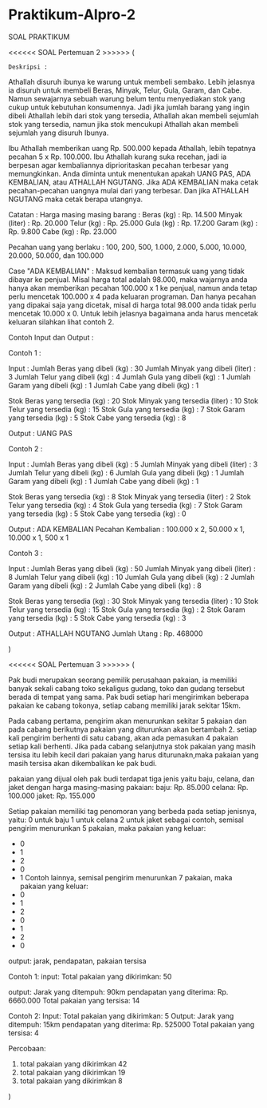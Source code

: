 # Praktikum-Alpro-2
SOAL PRAKTIKUM

<<<<<< SOAL Pertemuan 2 >>>>>> (

	Deskripsi :
Athallah disuruh ibunya ke warung untuk membeli sembako. Lebih jelasnya ia disuruh untuk membeli Beras, Minyak, Telur, Gula, Garam, dan Cabe.
Namun sewajarnya sebuah warung belum tentu menyediakan stok yang cukup untuk kebutuhan konsumennya. Jadi jika jumlah barang yang ingin dibeli Athallah lebih dari stok yang tersedia, Athallah akan membeli sejumlah stok yang tersedia, namun jika stok mencukupi Athallah akan membeli sejumlah yang disuruh Ibunya.

Ibu Athallah memberikan uang Rp. 500.000 kepada Athallah, lebih tepatnya pecahan 5 x Rp. 100.000. Ibu Athallah kurang suka recehan, jadi ia berpesan agar kembaliannya diprioritaskan pecahan terbesar yang memungkinkan. Anda diminta untuk menentukan apakah UANG PAS, ADA KEMBALIAN, atau ATHALLAH NGUTANG. Jika ADA KEMBALIAN maka cetak pecahan-pecahan uangnya mulai dari yang terbesar. Dan jika ATHALLAH NGUTANG maka cetak berapa utangnya. 

Catatan : 
Harga masing masing barang :
Beras   (kg)        : Rp. 14.500
Minyak  (liter)     : Rp. 20.000
Telur   (kg)        : Rp. 25.000
Gula    (kg)        : Rp. 17.200
Garam   (kg)        : Rp. 9.800
Cabe    (kg)        : Rp. 23.000

Pecahan uang yang berlaku : 100, 200, 500, 1.000, 2.000, 5.000, 10.000, 20.000, 50.000, dan 100.000

Case "ADA KEMBALIAN" :
Maksud kembalian termasuk uang yang tidak dibayar ke penjual. Misal harga total adalah 98.000, maka wajarnya anda hanya akan memberikan pecahan 100.000 x 1 ke penjual, namun anda tetap perlu mencetak 100.000 x 4 pada keluaran programan. Dan hanya pecahan yang dipakai saja yang dicetak, misal di harga total 98.000 anda tidak perlu mencetak 10.000 x 0. Untuk lebih jelasnya bagaimana anda harus mencetak keluaran silahkan lihat contoh 2.


Contoh Input dan Output : 

Contoh 1 :

Input :
Jumlah Beras yang dibeli (kg) : 30
Jumlah Minyak yang dibeli (liter) : 3
Jumlah Telur yang dibeli (kg) : 4
Jumlah Gula yang dibeli (kg) : 1
Jumlah Garam yang dibeli (kg) : 1
Jumlah Cabe yang dibeli (kg) : 1

Stok Beras yang tersedia (kg) : 20
Stok Minyak yang tersedia (liter) : 10
Stok Telur yang tersedia (kg) : 15
Stok Gula yang tersedia (kg) : 7
Stok Garam yang tersedia (kg) : 5
Stok Cabe yang tersedia (kg) : 8

Output :
UANG PAS


Contoh 2 :

Input :
Jumlah Beras yang dibeli (kg) : 5
Jumlah Minyak yang dibeli (liter) : 3
Jumlah Telur yang dibeli (kg) : 6
Jumlah Gula yang dibeli (kg) : 1
Jumlah Garam yang dibeli (kg) : 1
Jumlah Cabe yang dibeli (kg) : 1

Stok Beras yang tersedia (kg) : 8
Stok Minyak yang tersedia (liter) : 2
Stok Telur yang tersedia (kg) : 4
Stok Gula yang tersedia (kg) : 7
Stok Garam yang tersedia (kg) : 5
Stok Cabe yang tersedia (kg) : 0

Output :
ADA KEMBALIAN
Pecahan Kembalian : 100.000 x 2, 50.000 x 1, 10.000 x 1, 500 x 1


Contoh 3 :

Input :
Jumlah Beras yang dibeli (kg) : 50
Jumlah Minyak yang dibeli (liter) : 8
Jumlah Telur yang dibeli (kg) : 10
Jumlah Gula yang dibeli (kg) : 2
Jumlah Garam yang dibeli (kg) : 2
Jumlah Cabe yang dibeli (kg) : 8

Stok Beras yang tersedia (kg) : 30
Stok Minyak yang tersedia (liter) : 10
Stok Telur yang tersedia (kg) : 15
Stok Gula yang tersedia (kg) : 2
Stok Garam yang tersedia (kg) : 5
Stok Cabe yang tersedia (kg) : 3

Output :
ATHALLAH NGUTANG
Jumlah Utang : Rp. 468000




)

<<<<<< SOAL Pertemuan 3 >>>>>> (

Pak budi merupakan seorang pemilik perusahaan pakaian, ia memiliki banyak sekali cabang toko sekaligus gudang, toko dan gudang tersebut berada di tempat yang sama. Pak budi setiap hari mengirimkan beberapa pakaian ke cabang tokonya, setiap cabang memiliki jarak sekitar 15km.

Pada cabang pertama, pengirim akan menurunkan sekitar 5 pakaian dan pada cabang berikutnya pakaian yang diturunkan akan bertambah 2. setiap kali pengirim berhenti di satu cabang, akan ada pemasukan 4 pakaian setiap kali berhenti. Jika pada cabang selanjutnya stok pakaian yang masih tersisa itu lebih kecil dari pakaian yang harus diturunakn,maka pakaian yang masih tersisa akan dikembalikan ke pak budi.

pakaian yang dijual oleh pak budi terdapat tiga jenis yaitu baju, celana, dan jaket dengan harga masing-masing pakaian:
baju: Rp. 85.000
celana: Rp. 100.000
jaket: Rp. 155.000

Setiap pakaian memiliki tag penomoran yang berbeda pada setiap jenisnya, yaitu:
0 untuk baju
1 untuk celana
2 untuk jaket
sebagai contoh, semisal pengirim menurunkan 5 pakaian, maka pakaian yang keluar:
- 0
- 1
- 2
- 0
- 1
Contoh lainnya, semisal pengirim menurunkan 7 pakaian, maka pakaian yang keluar:
- 0
- 1
- 2 
- 0 
- 1
- 2
- 0


output: jarak, pendapatan, pakaian tersisa

Contoh 1:
input:
Total pakaian yang dikirimkan: 50

output:
Jarak yang ditempuh: 90km
pendapatan yang diterima: Rp. 6660.000
Total pakaian yang tersisa: 14

Contoh 2:
Input:
Total pakaian yang dikirimkan: 5
Output:
Jarak yang ditempuh: 15km
pendapatan yang diterima: Rp. 525000
Total pakaian yang tersisa: 4

Percobaan:
1. total pakaian yang dikirimkan 42
2. total pakaian yang dikirimkan 19
3. total pakaian yang dikirimkan 8

)
